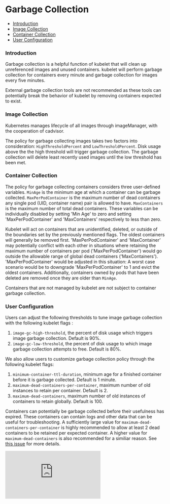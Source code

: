 <!-- BEGIN MUNGE: UNVERSIONED_WARNING -->


<!-- END MUNGE: UNVERSIONED_WARNING -->

# Garbage Collection

- [Introduction](#introduction)
- [Image Collection](#image-collection)
- [Container Collection](#container-collection)
- [User Configuration](#user-configuration)

### Introduction

Garbage collection is a helpful function of kubelet that will clean up unreferenced images and unused containers. kubelet will perform garbage collection for containers every minute and garbage collection for images every five minutes.

External garbage collection tools are not recommended as these tools can potentially break the behavior of kubelet by removing containers expected to exist.

### Image Collection

Kubernetes manages lifecycle of all images through imageManager, with the cooperation
of cadvisor.

The policy for garbage collecting images takes two factors into consideration:
`HighThresholdPercent` and `LowThresholdPercent`. Disk usage above the the high threshold
will trigger garbage collection. The garbage collection will delete least recently used images until the low
threshold has been met.

### Container Collection

The policy for garbage collecting containers considers three user-defined variables. `MinAge` is the minimum age at which a container can be garbage collected. `MaxPerPodContainer` is the maximum number of dead containers any single
pod (UID, container name) pair is allowed to have. `MaxContainers` is the maximum number of total dead containers. These variables can be individually disabled by setting 'Min Age' to zero and setting 'MaxPerPodContainer' and 'MaxContainers' respectively to less than zero.

Kubelet will act on containers that are unidentified, deleted, or outside of the boundaries set by the previously mentioned flags. The oldest containers will generally be removed first. 'MaxPerPodContainer' and 'MaxContainer' may potentially conflict with each other in situations where retaining the maximum number of containers per pod ('MaxPerPodContainer') would go outside the allowable range of global dead containers ('MaxContainers'). 'MaxPerPodContainer' would be adjusted in this situation: A worst case scenario would be to downgrade 'MaxPerPodContainer' to 1 and evict the oldest containers. Additionally, containers owned by pods that have been deleted are removed once they are older than `MinAge`.

Containers that are not managed by kubelet are not subject to container garbage collection.

### User Configuration

Users can adjust the following thresholds to tune image garbage collection with the following kubelet flags :

1. `image-gc-high-threshold`, the percent of disk usage which triggers image garbage collection.
Default is 90%.
2. `image-gc-low-threshold`, the percent of disk usage to which image garbage collection attempts
to free. Default is 80%.

We also allow users to customize garbage collection policy through the following kubelet flags:

1. `minimum-container-ttl-duration`, minimum age for a finished container before it is
garbage collected. Default is 1 minute.
2. `maximum-dead-containers-per-container`, maximum number of old instances to retain
per container. Default is 2.
3. `maximum-dead-containers`, maximum number of old instances of containers to retain globally.
Default is 100.

Containers can potentially be garbage collected before their usefulness has expired. These containers can contain logs and other data that can be useful for troubleshooting. A sufficiently large value for `maximum-dead-containers-per-container` is highly recommended to allow at least 2 dead containers to be retained per expected container. A higher value for `maximum-dead-containers` is also recommended for a similiar reason.
See [this issue](https://github.com/kubernetes/kubernetes/issues/13287) for more details.




<!-- BEGIN MUNGE: IS_VERSIONED -->
<!-- TAG IS_VERSIONED -->
<!-- END MUNGE: IS_VERSIONED -->


<!-- BEGIN MUNGE: GENERATED_ANALYTICS -->
[![Analytics](https://kubernetes-site.appspot.com/UA-36037335-10/GitHub/docs/admin/garbage-collection.md?pixel)]()
<!-- END MUNGE: GENERATED_ANALYTICS -->
